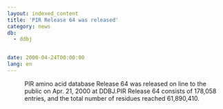 ```yaml
---
layout: indexed_content
title: 'PIR Release 64 was released'
category: news
db:
  - ddbj


date: 2000-04-24T00:00:00
lang: en
---
```


<dd>PIR amino acid database Release 64 was released on line to the public on Apr. 21, 2000 at DDBJ.PIR Release 64 consists of 178,058 entries, and the total number of residues reached 61,890,410.</dd>
